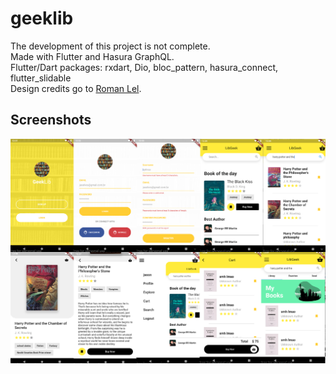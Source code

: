 # geeklib

The development of this project is not complete.
<br>Made with Flutter and Hasura GraphQL. 
<br>Flutter/Dart packages: rxdart, Dio, bloc_pattern, hasura_connect, flutter_slidable
<br>Design credits go to <a href="https://dribbble.com/ozmoweb">Roman Lel</a>. 

## Screenshots
<img src="https://raw.githubusercontent.com/nythrox/geeklib/master/github/screenshots/libgeek.png">
